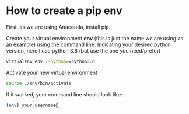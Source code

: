# How to create a pip env

First, as we are using Anaconda, install pip.

Create your virtual environment **env** (this is just the name we are using as an example) using the command line. Indicating your desired python version, here I use python 3.6 (but use the one you need/prefer)

```bash
virtualenv env --python==python3.6
```

Activate your new virtual environment

```bash
source ./env/bin/activate
```
If it worked, your command line should look like:

```bash
(env) your_username@
```